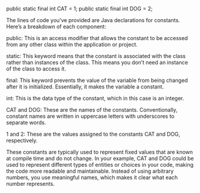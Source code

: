 public static final int CAT = 1;
public static final int DOG = 2;

The lines of code you've provided are Java declarations for constants. Here’s a breakdown of each component:

public: This is an access modifier that allows the constant to be accessed from any other class within the application or project.

static: This keyword means that the constant is associated with the class rather than instances of the class. This means you don’t need an instance of the class to access it.

final: This keyword prevents the value of the variable from being changed after it is initialized. Essentially, it makes the variable a constant.

int: This is the data type of the constant, which in this case is an integer.

CAT and DOG: These are the names of the constants. Conventionally, constant names are written in uppercase letters with underscores to separate words.

1 and 2: These are the values assigned to the constants CAT and DOG, respectively.

These constants are typically used to represent fixed values that are known at compile time and do not change. In your example, CAT and DOG could be used to represent different types of entities or choices in your code, making the code more readable and maintainable. Instead of using arbitrary numbers, you use meaningful names, which makes it clear what each number represents.